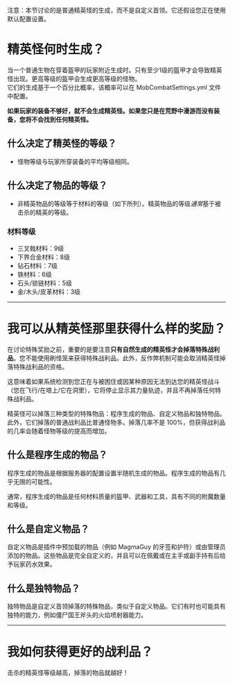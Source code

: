 注意：本节讨论的是普通精英怪的生成，而不是自定义首领。它还假设您正在使用默认配置设置。

# 精英怪何时生成？

当一个普通生物在穿着盔甲的玩家附近生成时。只有至少1级的盔甲才会导致精英怪出现。更高等级的盔甲会生成更高等级的怪物。
<br>它们的生成基于一个百分比概率，该概率可以在 MobCombatSettings.yml 文件中配置。

**如果玩家的装备不够好，就不会生成精英怪。如果您只是在荒野中漫游而没有装备，您将不会找到任何精英怪。**

## 什么决定了精英怪的等级？

* 怪物等级与玩家所穿装备的平均等级相同。

## 什么决定了物品的等级？

* 非精英物品的等级等于材料的等级（如下所列）。精英物品的等级*通常*基于被击杀的精英的等级。

### 材料等级
* 三叉戟材料：9级
* 下界合金材料：8级
* 钻石材料：7级
* 铁材料：6级
* 石头/锁链材料：5级
* 金/木头/皮革材料：3级

***

# 我可以从精英怪那里获得什么样的奖励？

在讨论特殊奖励之前，重要的是要注意**只有自然生成的精英怪才会掉落特殊战利品**。您不能使用刷怪笼来获得特殊战利品。此外，反作弊机制可能会取消精英怪掉落特殊战利品的资格。

这意味着如果系统检测到您正在与被困住或因某种原因无法到达您的精英怪战斗（您在飞行/在塔上/它在洞里），它将停止显示其力量轨迹，并且不再掉落任何特殊战利品。

精英怪可以掉落三种类型的特殊物品：程序生成的物品、自定义物品和独特物品。此外，它们掉落的普通战利品比普通怪物多。掉落几率不是
100%，但获得战利品的几率会随着怪物等级的提高而增加。

## 什么是程序生成的物品？

程序生成的物品是根据服务器的配置设置半随机生成的物品。程序生成的物品有几乎无限的可能性。

通常，程序生成的物品是任何材料质量的盔甲、武器和工具，具有不同的附魔数量和等级。

## 什么是自定义物品？

自定义物品是插件中预加载的物品（例如 MagmaGuy 的牙签和护符）或由管理员添加的物品。这些物品是完全自定义的，并且可以在佩戴或在主手或副手持有后给予玩家药水效果。

## 什么是独特物品？

独特物品是自定义首领掉落的特殊物品，类似于自定义物品。它们有时也可能具有独特的能力，例如僵尸国王斧头的火焰喷射器能力。

***

# 我如何获得更好的战利品？

击杀的精英怪等级越高，掉落的物品就越好！
